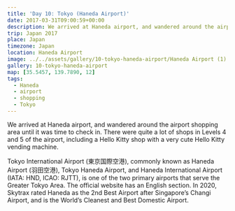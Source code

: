 ```yaml
---
title: 'Day 10: Tokyo (Haneda Airport)'
date: 2017-03-31T09:00:59+00:00
description: We arrived at Haneda airport, and wandered around the airport shopping area. There were lots of fake cherry blossom trees.
trip: Japan 2017
place: Japan
timezone: Japan
location: Haneda Airport
image: ../../assets/gallery/10-tokyo-haneda-airport/Haneda Airport (1).jpeg
gallery: 10-tokyo-haneda-airport
map: [35.5457, 139.7890, 12]
tags:
  - Haneda
  - airport
  - shopping
  - Tokyo
---
```


We arrived at Haneda airport, and wandered around the airport shopping area until it was time to check in. There were quite a lot of shops in Levels 4 and 5 of the airport, including a Hello Kitty shop with a very cute Hello Kitty vending machine.

Tokyo International Airport (東京国際空港), commonly known as Haneda Airport (羽田空港), Tokyo Haneda Airport, and Haneda International Airport (IATA: HND, ICAO: RJTT), is one of the two primary airports that serve the Greater Tokyo Area. The official website has an English section. In 2020, Skytrax rated Haneda as the 2nd Best Airport after Singapore’s Changi Airport, and is the World’s Cleanest and Best Domestic Airport.
